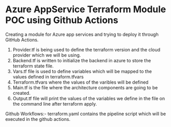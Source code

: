 # Azure AppService Terraform Module POC using Github Actions
Creating a module for Azure app services and trying to deploy it through GitHub Actions.

1. Provider.tf is being used to define the terraform version and the cloud provider which we will be using.
2. Backend.tf is written to initialize the backend in azure to store the terraform state file.
3. Vars.tf file is used to define variables which will be mapped to the values defined in terraform.tfvars
4. Terraform.tfvars where the values of the varibles will be defined
5. Main.tf is the file where the architecture components are going to be created.
6. Output.tf file will print the values of the variables we define in the file on the command line after terraform apply.

Github Workflows:-
 terraform.yaml contains the pipeline script which will be executed in the github actions.
